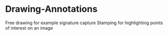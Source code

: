 # Drawing-Annotations
Free drawing for example signature capture Stamping for highlighting points of interest on an image
